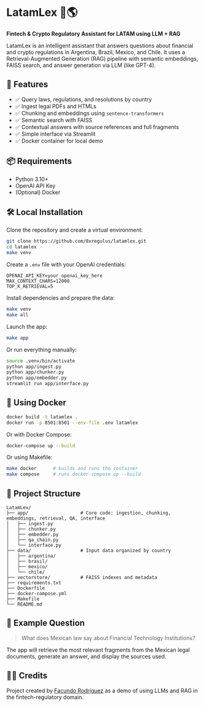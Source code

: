 # LatamLex 🧠🌎
**Fintech & Crypto Regulatory Assistant for LATAM using LLM + RAG**

LatamLex is an intelligent assistant that answers questions about financial and crypto regulations in Argentina, Brazil, Mexico, and Chile. It uses a Retrieval-Augmented Generation (RAG) pipeline with semantic embeddings, FAISS search, and answer generation via LLM (like GPT-4).

## 🚀 Features

- ✅ Query laws, regulations, and resolutions by country
- ✅ Ingest legal PDFs and HTMLs
- ✅ Chunking and embeddings using `sentence-transformers`
- ✅ Semantic search with FAISS
- ✅ Contextual answers with source references and full fragments
- ✅ Simple interface via Streamlit
- ✅ Docker container for local demo

## 📦 Requirements

- Python 3.10+
- OpenAI API Key
- (Optional) Docker

## 🛠️ Local Installation

Clone the repository and create a virtual environment:

```bash
git clone https://github.com/0xregulus/latamlex.git
cd latamlex
make venv
```

Create a `.env` file with your OpenAI credentials:

```env
OPENAI_API_KEY=your_openai_key_here
MAX_CONTEXT_CHARS=12000
TOP_K_RETRIEVAL=5
```

Install dependencies and prepare the data:

```bash
make venv
make all
```

Launch the app:

```bash
make app
```

Or run everything manually:

```bash
source .venv/bin/activate
python app/ingest.py
python app/chunker.py
python app/embedder.py
streamlit run app/interface.py
```

## 🐳 Using Docker

```bash
docker build -t latamlex .
docker run -p 8501:8501 --env-file .env latamlex
```

Or with Docker Compose:

```bash
docker-compose up --build
```

Or using Makefile:

```bash
make docker      # builds and runs the container
make compose     # runs docker-compose up --build
```

## 📁 Project Structure

```
LatamLex/
├── app/                   # Core code: ingestion, chunking, embeddings, retrieval, QA, interface
│   ├── ingest.py
│   ├── chunker.py
│   ├── embedder.py
│   ├── qa_chain.py
│   └── interface.py
├── data/                  # Input data organized by country
│   ├── argentina/
│   ├── brasil/
│   ├── mexico/
│   └── chile/
├── vectorstore/           # FAISS indexes and metadata
├── requirements.txt
├── Dockerfile
├── docker-compose.yml
├── Makefile
└── README.md
```

## 🧪 Example Question

> What does Mexican law say about Financial Technology Institutions?

The app will retrieve the most relevant fragments from the Mexican legal documents, generate an answer, and display the sources used.

## 👨‍💻 Credits

Project created by [Facundo Rodríguez](https://github.com/0xregulus) as a demo of using LLMs and RAG in the fintech-regulatory domain.
